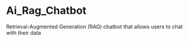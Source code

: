 # Ai_Rag_Chatbot
Retrieval-Augmented Generation (RAG) chatbot that allows users to chat with their data
